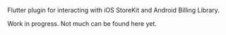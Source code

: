 Flutter plugin for interacting with iOS StoreKit and Android Billing Library.

Work in progress. Not much can be found here yet.